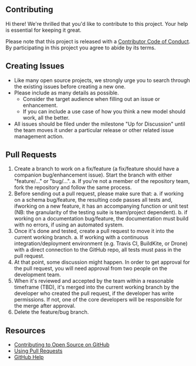 ## Contributing

Hi there! We're thrilled that you'd like to contribute to this project. Your help is essential for keeping it great.

Please note that this project is released with a [Contributor Code of Conduct][code-of-conduct]. By participating in this project you agree to abide by its terms.

## Creating Issues

- Like many open source projects, we strongly urge you to search through the existing issues before creating a new one.
- Please include as many details as possible.
  - Consider the target audience when filling out an issue or enhancement.
  - If you can include a use case of how you think a new model should work, all the
better.
- All issues should be filed under the milestone "Up for Discussion" until the team moves it under a particular release or other related issue  management action.

## Pull Requests

1. Create a branch to work on a fix/feature (a fix/feature should have a companion bug/enhancement issue). Start the branch with either "feature/..." or "bug/...".
a. If you're not a member of the repository team, fork the repository and follow the same process.
2. Before sending out a pull request, please make sure that:
a. if working on a schema bug/feature, the resulting code passes all tests and, ifworking on a new feature, it has an accompanying function or unit test (NB: the granularity of the testing suite is team/project dependent).
b. if working on a documentation bug/feature, the documentation must build with no errors, if using an automated system.
3. Once it's done and tested, create a pull request to move it into the current working branch.
a. If working with a continuous integration/deployment environment (e.g. Travis CI, BuildKite, or  Drone)  with a direct connection to the GitHub repo, all tests must pass in the pull request.
4. At that point, some discussion might happen. In order to get approval for the pull request, you will need approval from two people on the development team.
5. When it's reviewed and accepted by the team within a reasonable timeframe (TBD), it's merged into the current working branch by the developer who created the pull request, if the developer has write permissions. If not, one of the core developers will be responsible for the merge after approval.
6. Delete the feature/bug branch.

## Resources

- [Contributing to Open Source on GitHub](https://guides.github.com/activities/contributing-to-open-source/)
- [Using Pull Requests](https://help.github.com/articles/using-pull-requests/)
- [GitHub Help](https://help.github.com)

[fork]: https://github.com/pages-themes/minimal/fork
[pr]: https://github.com/pages-themes/minimal/compare
[style]: http://ben.balter.com/jekyll-style-guide/
[code-of-conduct]: CODE_OF_CONDUCT.md
